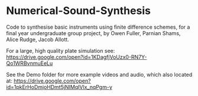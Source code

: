 # Numerical-Sound-Synthesis
Code to synthesise basic instruments using finite difference schemes, for a final year undergraduate group project, by Owen Fuller, Parnian Shams, Alice Rudge, Jacob Allott. 

For a large, high quality plate simulation see: https://drive.google.com/open?id=1KDagfjVoUzx0-RN7Y-Qo1WRBvnmuEeLu 

See the Demo folder for more example videos and audio, which also located at: https://drive.google.com/open?id=1pkErHoDmjoHDmt5jNIMqIVlx_nqPgm-y


